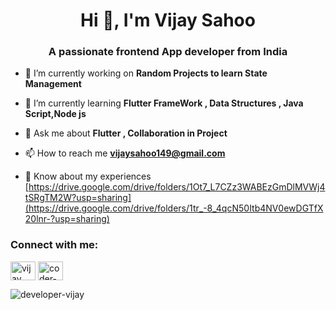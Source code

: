 <h1 align="center">Hi 👋, I'm Vijay Sahoo</h1>
<h3 align="center">A passionate frontend App developer from India</h3>

<!-- <p align="left"> <a href="https://github.com/ryo-ma/github-profile-trophy"><img src="https://github-profile-trophy.vercel.app/?username=developer-vijay" alt="developer-vijay" /></a> </p> -->

- 🔭 I’m currently working on **Random Projects to learn State Management**

- 🌱 I’m currently learning **Flutter FrameWork , Data Structures , Java Script,Node js**

- 💬 Ask me about **Flutter , Collaboration in Project**

- 📫 How to reach me **vijaysahoo149@gmail.com**

- 📄 Know about my experiences [https://drive.google.com/drive/folders/1Ot7_L7CZz3WABEzGmDlMVWj4tSRgTM2W?usp=sharing](https://drive.google.com/drive/folders/1tr_-8_4qcN50Itb4NV0ewDGTfX20lnr-?usp=sharing)

<h3 align="left">Connect with me:</h3>
<p align="left">
<a href="https://linkedin.com/in/vijay sahoo" target="blank"><img align="center" src="https://raw.githubusercontent.com/rahuldkjain/github-profile-readme-generator/master/src/images/icons/Social/linked-in-alt.svg" alt="vijay sahoo" height="30" width="40" /></a>
<a href="https://www.leetcode.com/coder-vijay" target="blank"><img align="center" src="https://raw.githubusercontent.com/rahuldkjain/github-profile-readme-generator/master/src/images/icons/Social/leet-code.svg" alt="coder-vijay" height="30" width="40" /></a>


</p>



<!-- <p><img align="left" src="https://github-readme-stats.vercel.app/api/top-langs?username=developer-vijay&show_icons=true&locale=en&layout=compact" alt="developer-vijay" /></p>

<p>&nbsp;<img align="center" src="https://github-readme-stats.vercel.app/api?username=developer-vijay&show_icons=true&locale=en" alt="developer-vijay" /></p> -->

<p><img align="center" src="https://github-readme-streak-stats.herokuapp.com/?user=developer-vijay&" alt="developer-vijay" /></p>
